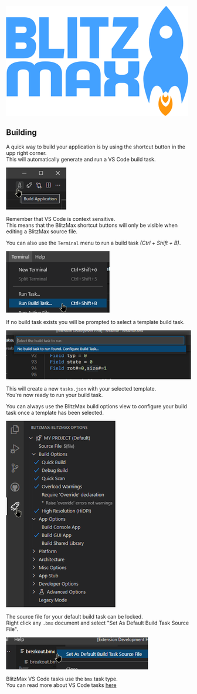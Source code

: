 ![BlitzMax Logo](../media/blitzmax_title.svg)

## Building

A quick way to build your application is by using the shortcut button in the upp right corner.\
This will automatically generate and run a VS Code build task.

![Quick Buttons](../media/quick_buttons.png)

Remember that VS Code is context sensitive.\
This means that the BlitzMax shortcut buttons will only be visible when editing a BlitzMax source file.

You can also use the `Terminal` menu to run a build task _(Ctrl + Shift + B)_.

![Build Start](../media/build_start.png)

If no build task exists you will be prompted to select a template build task.

![Task Template](../media/task_template.gif)

This will create a new `tasks.json` with your selected template.\
You're now ready to run your build task.

You can always use the BlitzMax build options view to configure your build task once a template has been selected.

![Build Options](../media/build_options.png)

The source file for your default build task can be locked.\
Right click any `.bmx` document and select "Set As Default Build Task Source File".

![Set Source](../media/set_source.png)

BlitzMax VS Code tasks use the `bmx` task type.\
You can read more about VS Code tasks [here](https://code.visualstudio.com/docs/editor/tasks)